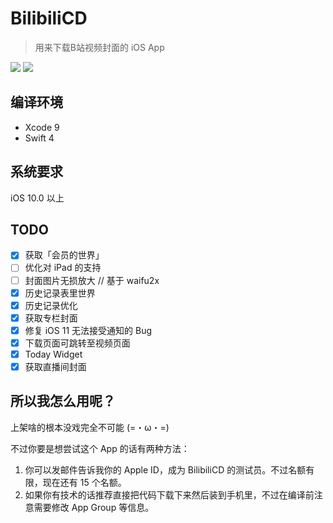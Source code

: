 # BilibiliCD
> 用来下载B站视频封面的 iOS App

![](https://github.com/LiulietLee/BilibiliCD/blob/master/Screenshots/IMG_1943.PNG)
![](https://github.com/LiulietLee/BilibiliCD/blob/master/Screenshots/IMG_1945.PNG)


## 编译环境
- Xcode 9
- Swift 4

## 系统要求
iOS 10.0 以上

## TODO
- [X] 获取「会员的世界」
- [ ] 优化对 iPad 的支持
- [ ] 封面图片无损放大 // 基于 waifu2x
- [X] 历史记录表里世界
- [X] 历史记录优化
- [X] 获取专栏封面
- [X] 修复 iOS 11 无法接受通知的 Bug
- [X] 下载页面可跳转至视频页面
- [X] Today Widget
- [X] 获取直播间封面

## 所以我怎么用呢？
上架啥的根本没戏完全不可能 (=・ω・=)

不过你要是想尝试这个 App 的话有两种方法：
1. 你可以发邮件告诉我你的 Apple ID，成为 BilibiliCD 的测试员。不过名额有限，现在还有 15 个名额。
2. 如果你有技术的话推荐直接把代码下载下来然后装到手机里，不过在编译前注意需要修改 App Group 等信息。
